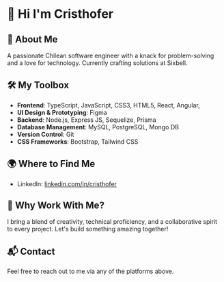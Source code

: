 # 👋 Hi I'm Cristhofer 

## 🚀 About Me
A passionate Chilean software engineer with a knack for problem-solving and a love for technology. Currently crafting solutions at Sixbell.

## 🛠️ My Toolbox
- **Frontend**: TypeScript, JavaScript, CSS3, HTML5, React, Angular, 
- **UI Design & Prototyping**: Figma
- **Backend**: Node.js, Express JS, Sequelize, Prisma
- **Database Management**: MySQL, PostgreSQL, Mongo DB
- **Version Control**: Git
- **CSS Frameworks**: Bootstrap, Tailwind CSS

## 🌍 Where to Find Me
- LinkedIn: [linkedin.com/in/cristhofer](https://www.linkedin.com/in/cristhofer-pincetti-herrera/)

## 📝 Why Work With Me?
I bring a blend of creativity, technical proficiency, and a collaborative spirit to every project. Let's build something amazing together!

## 📬 Contact
Feel free to reach out to me via any of the platforms above.

<!---
BrainerVirus/BrainerVirus is a ✨ special ✨ repository because its `README.md` (this file) appears on your GitHub profile.
You can click the Preview link to take a look at your changes.
--->

